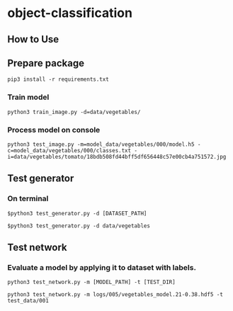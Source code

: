 # object-classification

## How to Use

## Prepare package
```
pip3 install -r requirements.txt
```

### Train model
```
python3 train_image.py -d=data/vegetables/
```

### Process model on console
```
python3 test_image.py -m=model_data/vegetables/000/model.h5 -c=model_data/vegetables/000/classes.txt -i=data/vegetables/tomato/18bdb508fd44bff5df656448c57e00cb4a751572.jpg
```


## Test generator
### On terminal
```
$python3 test_generator.py -d [DATASET_PATH]

$python3 test_generator.py -d data/vegetables
```

## Test network
### Evaluate a model by applying it to dataset with labels.
```
python3 test_network.py -m [MODEL_PATH] -t [TEST_DIR]

python3 test_network.py -m logs/005/vegetables_model.21-0.38.hdf5 -t test_data/001
```